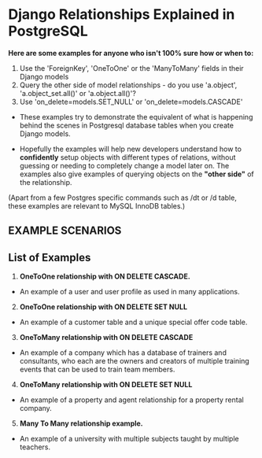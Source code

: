 # Django Relationships Explained in PostgreSQL

**Here are some examples for anyone who isn't 100% sure how or when to:**
1. Use the 'ForeignKey', 'OneToOne' or the 'ManyToMany' fields in their Django models
2. Query the other side of model relationships - do you use 'a.object', 'a.object_set.all()' or 'a.object.all()'?
3. Use 'on_delete=models.SET_NULL' or 'on_delete=models.CASCADE'

- These examples try to demonstrate the equivalent of what is happening behind the scenes in Postgresql database tables when you create Django models. 

- Hopefully the examples will help new developers understand how to **confidently** setup objects with different types of relations, without guessing or needing to completely change a model later on. The examples also give examples of querying objects on the **"other side"** of the relationship.

(Apart from a few Postgres specific commands such as /dt or /d table, these examples are relevant to MySQL InnoDB tables.)

## EXAMPLE SCENARIOS

## List of Examples

1. **OneToOne relationship with ON DELETE CASCADE.**
- An example of a user and user profile as used in many applications.

2. **OneToOne relationship with ON DELETE SET NULL**
- An example of a customer table and a unique special offer code table. 

3. **OneToMany relationship with ON DELETE CASCADE**
- An example of a company which has a database of trainers and consultants, who each are the owners and creators of multiple training events that can be used to train team members.

4. **OneToMany relationship with ON DELETE SET NULL**
- An example of a property and agent relationship for a property rental company.

5. **Many To Many relationship example.**
- An example of a university with multiple subjects taught by multiple teachers.


